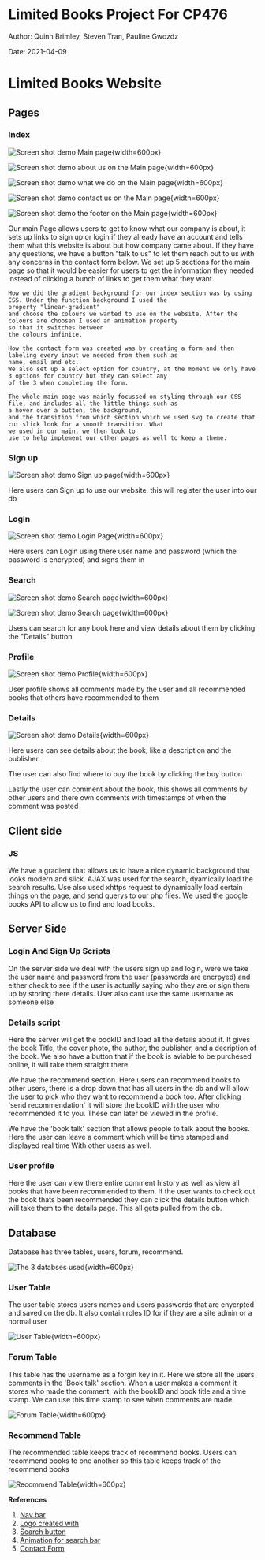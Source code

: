 # Limited Books Project For CP476

Author: Quinn Brimley, Steven Tran, Pauline Gwozdz

Date: 2021-04-09

# Limited Books Website

## Pages

### Index

![Screen shot demo Main page](sourceCode/images/Index.png){width=600px}

![Screen shot demo about us on the Main page](sourceCode/images/about.png){width=600px}

![Screen shot demo what we do on the Main page](sourceCode/images/section3.png){width=600px}

![Screen shot demo contact us on the Main page](sourceCode/images/contact.png){width=600px}

![Screen shot demo the footer on the Main page](sourceCode/images/footer.png){width=600px}

<p>
    Our main Page allows users to get to know what our company is about, it sets up links to sign up or login if they
    already have an account
    and tells them what this website is about but how company came about. If they have any questions, we have a button
    "talk to us"
    to let them reach out to us with any concerns in the contact form below. We set up 5 sections for the main page so
    that it would be easier
    for users to get the information they needed instead of clicking a bunch of links to get them what they want.

    How we did the gradient background for our index section was by using CSS. Under the function background I used the
    property "linear-gradient"
    and choose the colours we wanted to use on the website. After the colours are choosen I used an animation property
    so that it switches between
    the colours infinite.

    How the contact form was created was by creating a form and then labeling every inout we needed from them such as
    name, email and etc.
    We also set up a select option for country, at the moment we only have 3 options for country but they can select any
    of the 3 when completing the form.

    The whole main page was mainly focussed on styling through our CSS file, and includes all the little things such as
    a hover over a button, the background,
    and the transition from which section which we used svg to create that cut slick look for a smooth transition. What
    we used in our main, we then took to
    use to help implement our other pages as well to keep a theme.

</p>

### Sign up

![Screen shot demo Sign up page](sourceCode/images/SignUp.png){width=600px}

<p>Here users can Sign up to use our website, this will register the user into our db </p>

### Login

![Screen shot demo Login Page](sourceCode/images/Login.png){width=600px}

 <p>Here users can Login using there user name and password (which the password is encrypted) and signs them in </p>

### Search

![Screen shot demo Search page](sourceCode/images/Search1.png){width=600px}

![Screen shot demo Search page](sourceCode/images/Search2.png){width=600px}

<p>Users can search for any book here and view details about them by clicking the "Details" button </p>

### Profile

![Screen shot demo Profile](sourceCode/images/Profile.png){width=600px}

<p>User profile shows all comments made by the user and all recommended books that others have recommended to them</p>

### Details

![Screen shot demo Details](sourceCode/images/Details.png){width=600px}

<p>Here users can see details about the book, like a description and the publisher.</p>
<p>The user can also find where to buy the book by clicking the buy button </p>
<p>Lastly the user can comment about the book, this shows all comments by other users and there own comments with timestamps of when the comment was posted</p>

## Client side

### JS

We have a gradient that allows us to have a nice dynamic background that looks modern and slick.
AJAX was used for the search, dyamically load the search results.
Use also used xhttps request to dynamically load certain things on the page, and send querys to our php files.
We used the google books API to allow us to find and load books.

## Server Side

### Login And Sign Up Scripts

On the server side we deal with the users sign up and login, were we take the user name and password from the user (passwords are encrpyed)
and either check to see if the user is actually saying who they are or sign them up by storing there details. User also cant use the same username as someone else

### Details script

Here the server will get the bookID and load all the details about it. It gives the book Title, the cover photo, the author, the publisher, and a
decription of the book. We also have a button that if the book is aviable to be purchesed online, it will take them straight there.

We have the recommend section. Here users can recommend books to other users, there is a drop down that has all users in the db and will allow the user
to pick who they want to recommend a book too. After clicking 'send recommendation' it will store the bookID with the user who recommended it to you.
These can later be viewed in the profile.

We have the 'book talk' section that allows people to talk about the books. Here the user can leave a comment which will be time stamped and displayed real time
With other users as well.

### User profile

Here the user can view there entire comment history as well as view all books that have been recommended to them.
If the user wants to check out the book thats been recommended they can click the details button which will take them to the details page.
This all gets pulled from the db.

## Database

Database has three tables, users, forum, recommend.

![The 3 databses used](sourceCode/images/threeTables.png){width=600px}

### User Table

The user table stores users names and users passwords that are enycrpted and saved on the db.
It also contain roles ID for if they are a site admin or a normal user

![User Table](sourceCode/images/usersTable.png){width=600px}

### Forum Table

This table has the username as a forgin key in it. Here we store all the users comments in the 'Book talk' section.
When a user makes a comment it stores who made the comment, with the bookID and book title and a time stamp.
We can use this time stamp to see when comments are made.

![Forum Table](sourceCode/images/forumTable.png){width=600px}

### Recommend Table

The recommended table keeps track of recommend books. Users can recommend books to one another so this table keeps track
of the recommend books

![Recommend Table](sourceCode/images/recommendTable.png){width=600px}

**References**

1. [Nav bar](https://www.w3schools.com/w3css/w3css_sidebar.asp)
2. [Logo created with](https://www.freelogodesign.org/manager/showcase/27e7d0b60aa4456fa2fff7365b106610)
3. [Search button](https://www.w3schools.com/howto/howto_css_search_button.asp)
4. [Animation for search bar](https://www.w3schools.com/js/js_htmldom_animate.asp)
5. [Contact Form](https://www.w3schools.com/howto/howto_css_contact_form.asp)
